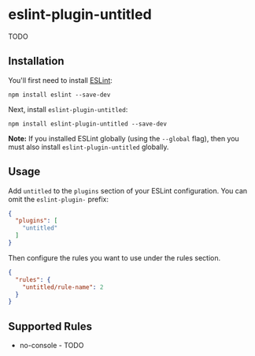 # eslint-plugin-untitled

TODO

## Installation

You'll first need to install [ESLint](http://eslint.org):

```
npm install eslint --save-dev
```

Next, install `eslint-plugin-untitled`:

```
npm install eslint-plugin-untitled --save-dev
```

**Note:** If you installed ESLint globally (using the `--global` flag), then you must also install `eslint-plugin-untitled` globally.

## Usage

Add `untitled` to the `plugins` section of your ESLint configuration. You can omit the `eslint-plugin-` prefix:

```json
{
  "plugins": [
    "untitled"
  ]
}
```

Then configure the rules you want to use under the rules section.

```json
{
  "rules": {
    "untitled/rule-name": 2
  }
}
```

## Supported Rules

* no-console - TODO